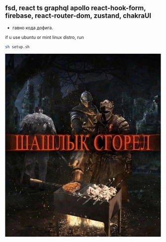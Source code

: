 ## fsd, react ts graphql apollo react-hook-form, firebase, react-router-dom, zustand, chakraUI

- гавно кода дофига.

if u use ubuntu or mint linux distro, run

```bash
sh setup.sh
```

![image](./image.jpg)
